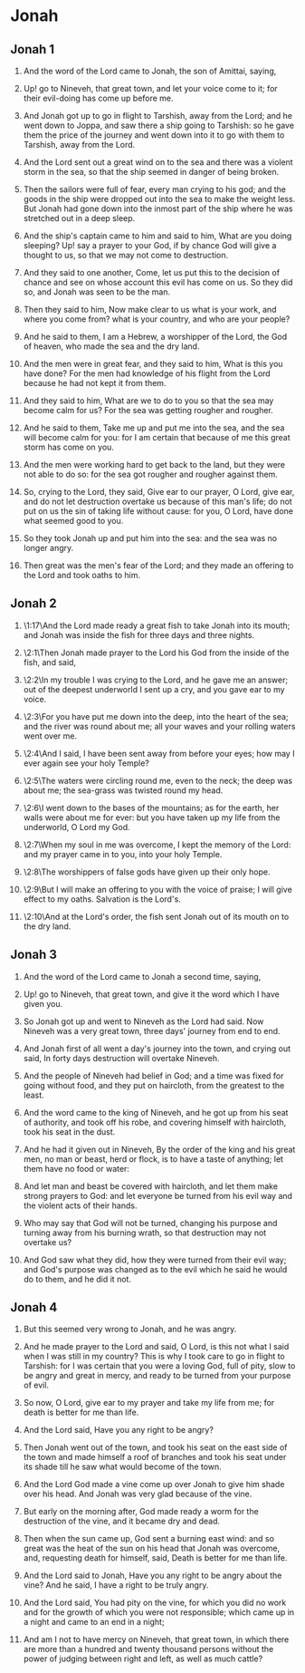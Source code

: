 # Jonah

## Jonah 1

1. And the word of the Lord came to Jonah, the son of Amittai, saying,

2. Up! go to Nineveh, that great town, and let your voice come to it; for their evil-doing has come up before me.

3. And Jonah got up to go in flight to Tarshish, away from the Lord; and he went down to Joppa, and saw there a ship going to Tarshish: so he gave them the price of the journey and went down into it to go with them to Tarshish, away from the Lord.

4. And the Lord sent out a great wind on to the sea and there was a violent storm in the sea, so that the ship seemed in danger of being broken.

5. Then the sailors were full of fear, every man crying to his god; and the goods in the ship were dropped out into the sea to make the weight less. But Jonah had gone down into the inmost part of the ship where he was stretched out in a deep sleep.

6. And the ship's captain came to him and said to him, What are you doing sleeping? Up! say a prayer to your God, if by chance God will give a thought to us, so that we may not come to destruction.

7. And they said to one another, Come, let us put this to the decision of chance and see on whose account this evil has come on us. So they did so, and Jonah was seen to be the man.

8. Then they said to him, Now make clear to us what is your work, and where you come from? what is your country, and who are your people?

9. And he said to them, I am a Hebrew, a worshipper of the Lord, the God of heaven, who made the sea and the dry land.

10. And the men were in great fear, and they said to him, What is this you have done? For the men had knowledge of his flight from the Lord because he had not kept it from them.

11. And they said to him, What are we to do to you so that the sea may become calm for us? For the sea was getting rougher and rougher.

12. And he said to them, Take me up and put me into the sea, and the sea will become calm for you: for I am certain that because of me this great storm has come on you.

13. And the men were working hard to get back to the land, but they were not able to do so: for the sea got rougher and rougher against them.

14. So, crying to the Lord, they said, Give ear to our prayer, O Lord, give ear, and do not let destruction overtake us because of this man's life; do not put on us the sin of taking life without cause: for you, O Lord, have done what seemed good to you.

15. So they took Jonah up and put him into the sea: and the sea was no longer angry.

16. Then great was the men's fear of the Lord; and they made an offering to the Lord and took oaths to him.

## Jonah 2

1. \1:17\And the Lord made ready a great fish to take Jonah into its mouth; and Jonah was inside the fish for three days and three nights.

2. \2:1\Then Jonah made prayer to the Lord his God from the inside of the fish, and said,

3. \2:2\In my trouble I was crying to the Lord, and he gave me an answer; out of the deepest underworld I sent up a cry, and you gave ear to my voice.

4. \2:3\For you have put me down into the deep, into the heart of the sea; and the river was round about me; all your waves and your rolling waters went over me.

5. \2:4\And I said, I have been sent away from before your eyes; how may I ever again see your holy Temple?

6. \2:5\The waters were circling round me, even to the neck; the deep was about me; the sea-grass was twisted round my head.

7. \2:6\I went down to the bases of the mountains; as for the earth, her walls were about me for ever: but you have taken up my life from the underworld, O Lord my God.

8. \2:7\When my soul in me was overcome, I kept the memory of the Lord: and my prayer came in to you, into your holy Temple.

9. \2:8\The worshippers of false gods have given up their only hope.

10. \2:9\But I will make an offering to you with the voice of praise; I will give effect to my oaths. Salvation is the Lord's.

11. \2:10\And at the Lord's order, the fish sent Jonah out of its mouth on to the dry land.

## Jonah 3

1. And the word of the Lord came to Jonah a second time, saying,

2. Up! go to Nineveh, that great town, and give it the word which I have given you.

3. So Jonah got up and went to Nineveh as the Lord had said. Now Nineveh was a very great town, three days' journey from end to end.

4. And Jonah first of all went a day's journey into the town, and crying out said, In forty days destruction will overtake Nineveh.

5. And the people of Nineveh had belief in God; and a time was fixed for going without food, and they put on haircloth, from the greatest to the least.

6. And the word came to the king of Nineveh, and he got up from his seat of authority, and took off his robe, and covering himself with haircloth, took his seat in the dust.

7. And he had it given out in Nineveh, By the order of the king and his great men, no man or beast, herd or flock, is to have a taste of anything; let them have no food or water:

8. And let man and beast be covered with haircloth, and let them make strong prayers to God: and let everyone be turned from his evil way and the violent acts of their hands.

9. Who may say that God will not be turned, changing his purpose and turning away from his burning wrath, so that destruction may not overtake us?

10. And God saw what they did, how they were turned from their evil way; and God's purpose was changed as to the evil which he said he would do to them, and he did it not.

## Jonah 4

1. But this seemed very wrong to Jonah, and he was angry.

2. And he made prayer to the Lord and said, O Lord, is this not what I said when I was still in my country? This is why I took care to go in flight to Tarshish: for I was certain that you were a loving God, full of pity, slow to be angry and great in mercy, and ready to be turned from your purpose of evil.

3. So now, O Lord, give ear to my prayer and take my life from me; for death is better for me than life.

4. And the Lord said, Have you any right to be angry?

5. Then Jonah went out of the town, and took his seat on the east side of the town and made himself a roof of branches and took his seat under its shade till he saw what would become of the town.

6. And the Lord God made a vine come up over Jonah to give him shade over his head. And Jonah was very glad because of the vine.

7. But early on the morning after, God made ready a worm for the destruction of the vine, and it became dry and dead.

8. Then when the sun came up, God sent a burning east wind: and so great was the heat of the sun on his head that Jonah was overcome, and, requesting death for himself, said, Death is better for me than life.

9. And the Lord said to Jonah, Have you any right to be angry about the vine? And he said, I have a right to be truly angry.

10. And the Lord said, You had pity on the vine, for which you did no work and for the growth of which you were not responsible; which came up in a night and came to an end in a night;

11. And am I not to have mercy on Nineveh, that great town, in which there are more than a hundred and twenty thousand persons without the power of judging between right and left, as well as much cattle?

